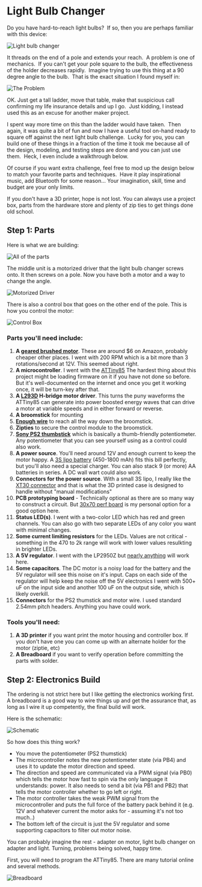 # Light Bulb Changer

Do you have hard-to-reach light bulbs?  If so, then you are perhaps familiar
with this device:

![Light bulb changer](images/light_bulb_changer.jpg)

It threads on the end of a pole and extends your reach.  A problem is one of
mechanics.  If you can't get your pole square to the bulb, the effectiveness of
the holder decreases rapidly.  Imagine trying to use this thing at a 90 degree
angle to the bulb.  That is the exact situation I found myself in: 

![The Problem](images/problem.jpg)

OK. Just get a tall ladder, move that table, make that suspicious call
confirming my life insurance details and up I go.  Just kidding, I instead
used this as an excuse for another maker project.

I spent way more time on this than the ladder would have taken.  Then again, it
was quite a bit of fun and now I have a useful tool on-hand ready to square off
against the next light bulb challenge.  Lucky for you, you can build one of
these things in a fraction of the time it took me because all of the design,
modeling, and testing steps are done and you can just use them.  Heck, I
even include a walkthrough below.

Of course if you want extra challenge, feel free to mod up the design below to
match your favorite parts and techniques.  Have it play inspirational music, add
Bluetooth for some reason... Your imagination, skill, time and budget are your
only limits.

If you don't have a 3D printer, hope is not lost.  You can always use a project
box, parts from the hardware store and plenty of zip ties to get things done old
school.

## Step 1: Parts

Here is what we are building:

![All of the parts](images/all_parts.jpg)

The middle unit is a motorized driver that the light bulb changer screws onto.
It then screws on a pole.  Now you have both a motor and a way to change the
angle.

![Motorized Driver](images/motorized_driver.jpg)
 
There is also a control box that goes on the other end of the pole.  This is how
you control the motor:

![Control Box](images/control_box.jpg)

### Parts you'll need include:

   1. **A [geared brushed motor](https://www.amazon.com/gp/product/B0728HDH45)**.  These
      are around $6 on Amazon, probably cheaper other places.  I went with 200
      RPM which is a bit more than 3 rotations/second at 12V.  This seemed about
      right.
   2. **A microcontroller**. I went with the [ATTiny85](https://www.sparkfun.com/products/9378)
      The hardest thing about this project might be loading firmware on it if you
      have not done so before.  But it's well-documented on the internet and once
      you get it working once, it will be turn-key after that.
   3. **A [L293D](https://www.adafruit.com/product/807) H-bridge motor driver**.
      This turns the puny waveforms the ATTiny85 can generate into power boosted
      energy waves that can drive a motor at variable speeds and in either forward
      or reverse.
   4. **A broomstick** for mounting
   5. **[Enough wire](https://www.amazon.com/BNTECHGO-Flexible-Conductor-Resistant-Extension/dp/B077X9MVWG)**
      to reach all the way down the broomstick.
   6. **Zipties** to secure the control module to the broomstick.
   7. **[Sony PS2 thumbstick](https://www.amazon.com/HiLetgo-Controller-JoyStick-Breakout-Arduino/dp/B00P7QBGD2)**
      which is basically a thumb-friendly potentiometer. Any
      potentiometer that you can see yourself using as a control could also work.
   8. **A power source**.  You'll need around 12V and enough current to keep the motor
      happy.  A [3S lipo battery](https://www.amazon.com/TATTU-Battery-650mAh-Torrent-Lizard/dp/B071GBGBB4)
      (450-1800 mAh) fits this bill perfectly, but you'll
      also need a special charger.  You can also stack 9 (or more) AA batteries in
      series.  A DC wall wart could also work.
   9. **Connectors for the power source**.  With a small 3S lipo, I really like
      the [XT30 connector](https://www.amazon.com/10Pairs-Upgrade-Connector-Female-Battery/dp/B08P5HVMYT)
      and that is what the 3D printed case is designed to handle without
      "manual modifications"
   10. **PCB prototyping board** - Technically optional as there are so many way to construct a circuit.
       But [30x70 perf board](https://www.amazon.com/ELEGOO-Prototype-Soldering-Compatible-Arduino/dp/B072Z7Y19F)
       is my personal option for a good option here.
   11. **Status LED(s)**.  I went with a two-color LED which has red and green
       channels.  You can also go with two separate LEDs of any color you want with minimal changes.
   12. **Some current limiting resistors** for the LEDs.  Values are not critical -
       something in the 470 to 2k range will work with lower values resulkting in
       brighter LEDs.
   13. **A 5V regulator**.  I went with the LP2950Z but [nearly anything](https://www.sparkfun.com/products/107)
       will work here. 
   14. **Some capacitors**.  The DC motor is a noisy load for the battery and the 5V
       regulator will see this noise on it's input.  Caps on each side of the
       regulator will help keep the noise off the 5V electronics  I went with
       500+ uF on the input side and another 100 uF on the output side, which is
       likely overkill.
   15. **Connectors** for the PS2 thumstick and motor wire.  I used standard 2.54mm pitch
       headers.  Anything you have could work.


### Tools you'll need:

   1. **A 3D printer** if you want print the motor housing and controller box. If you
      don't have one you can come up with an alternate holder for the motor
      (ziptie, etc)
   2. **A Breadboard** if you want to verify operation before committing the parts with
      solder.

## Step 2: Electronics Build

The ordering is not strict here but I like getting the electronics working
first.  A breadboard is a  good way to wire things up and get the assurance
that, as long as I wire it up competently, the final build will work.

Here is the schematic:

![Schematic](images/schematic.png)

So how does this thing work?

   * You move the potentiometer (PS2 thumstick)
   * The microcontroller notes the new potentiometer state (via PB4)  and uses
     it to update the motor direction and speed. 
   * The direction and speed are communicated via a PWM signal (via PB0) which
     tells the motor how fast to spin via the only language it understands: power.
     It also needs to send a bit (via PB1 and PB2) that tells the motor
     controller whether to go left or right.
   * The motor controller takes the weak PWM signal from the microcontroller and
     puts the full force of the battery pack behind it (e.g. 12V and whatever
     current the motor asks for - assuming it's not too much..)
   * The bottom left of the circuit is just the 5V regulator and some supporting
     capacitors to filter out motor noise.

You can probably imagine the rest - adapter on motor, light bulb changer on
adapter and light.  Turning, problems being solved, happy time.

First, you will need to program the ATTiny85.  There are many tutorial online and
several methods.

![Breadboard](images/breadboard.jpg)


 
